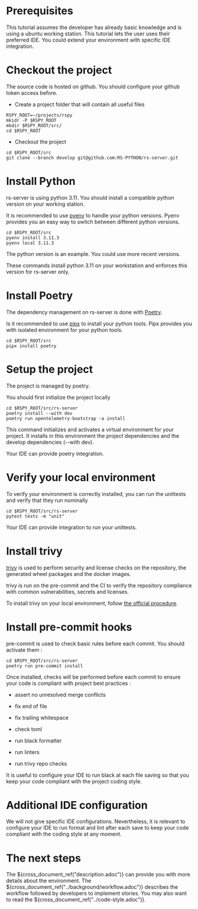 Prerequisites
=============

This tutorial assumes the developer has already basic knowledge and is
using a ubuntu working station. This tutorial lets the user uses their
preferred IDE. You could extend your environment with specific IDE
integration.

Checkout the project
====================

The source code is hosted on github. You should configure your github
token access before.

-   Create a project folder that will contain all useful files

<!-- -->

    RSPY_ROOT=~/projects/rspy
    mkidr -P $RSPY_ROOT
    mkdir $RSPY_ROOT/src/
    cd $RSPY_ROOT

-   Checkout the project

<!-- -->

    cd $RSPY_ROOT/src
    git clone --branch develop git@github.com:RS-PYTHON/rs-server.git

Install Python
==============

rs-server is using python 3.11. You should install a compatible python
version on your working station.

It is recommended to use [pyenv](https://github.com/pyenv/pyenv) to
handle your python versions. Pyenv provides you an easy way to switch
between different python versions.

    cd $RSPY_ROOT/src
    pyenv install 3.11.3
    pyenv local 3.11.3

The python version is an example. You could use more recent versions.

These commands install python 3.11 on your workstation and enforces this
version for rs-server only.

Install Poetry
==============

The dependency management on rs-server is done with
[Poetry](https://python-poetry.org/).

Is it recommended to use [pipx](https://github.com/pypa/pipx) to install
your python tools. Pipx provides you with isolated environment for your
python tools.

    cd $RSPY_ROOT/src
    pipx install poetry

Setup the project
=================

The project is managed by poetry.

You should first initialize the project locally

    cd $RSPY_ROOT/src/rs-server
    poetry install --with dev
    poetry run opentelemetry-bootstrap -a install

This command initializes and activates a virtual environment for your
project. It installs in this environment the project dependencies and
the develop dependencies (--with dev).

Your IDE can provide poetry integration.

Verify your local environment
=============================

To verify your environment is correctly installed, you can run the
unittests and verify that they run nominally

    cd $RSPY_ROOT/src/rs-server
    pytest tests -m "unit"

Your IDE can provide integration to run your unittests.

Install trivy
=============

[trivy](https://aquasecurity.github.io/trivy/latest/) is used to perform
security and license checks on the repository, the generated wheel
packages and the docker images.

trivy is run on the pre-commit and the CI to verify the repository
compliance with common vulnerabilities, secrets and licenses.

To install trivy on your local environment, follow [the official
procedure](https://aquasecurity.github.io/trivy/latest/getting-started/installation/).

Install pre-commit hooks
========================

pre-commit is used to check basic rules before each commit. You should
activate them :

    cd $RSPY_ROOT/src/rs-server
    poetry run pre-commit install

Once installed, checks will be performed before each commit to ensure
your code is compliant with project best practices :

-   assert no unresolved merge conflicts

-   fix end of file

-   fix trailing whitespace

-   check toml

-   run black formatter

-   run linters

-   run trivy repo checks

It is useful to configure your IDE to run black at each file saving so
that you keep your code compliant with the project coding style.

Additional IDE configuration
============================

We will not give specific IDE configurations. Nevertheless, it is
relevant to configure your IDE to run format and lint after each save to
keep your code compliant with the coding style at any moment.

The next steps
==============

The ${cross\_document\_ref("description.adoc")} can provide you with
more details about the environment. The
${cross\_document\_ref("../background/workflow.adoc")} describes the
workflow followed by developers to implement stories. You may also want
to read the ${cross\_document\_ref("../code-style.adoc")}.
